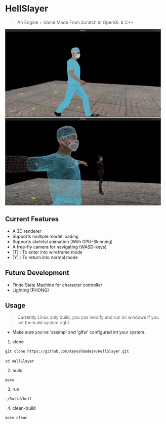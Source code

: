 # **HellSlayer**
> An Engine + Game Made From Scratch In OpenGL & C++

![Screenshot of the current renderer with animation](./Screenshots/hell3.jpg)
![Screenshot in wireframe mode](./Screenshots/hell2.jpg)

## Current Features
- A 3D renderer 
- Supports multiple model loading
- Supports skeletal animation (With GPU-Skinning)
- A free-fly camera for navigating (WASD-keys)
- [T] : To enter into wireframe mode
- [Y] : To return into normal mode

## Future Development
- Finite State Machine for character controller
- Lighting (PHONG)

## Usage
> Currently Linux only build, you can modify and run on windows if you set the build system right.
- Make sure you've 'assimp' and 'glfw' configured int your system.

1. clone
```
git clone https://github.com/AayushBade14/HellSlayer.git

cd HellSlayer

```
2. build
```
make
```
3. run
```
./Build/hell
```
4. clean-build
```
make clean
```



